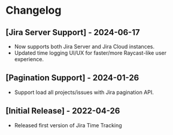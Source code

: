 # Changelog

## [Jira Server Support] - 2024-06-17

- Now supports both Jira Server and Jira Cloud instances.
- Updated time logging UI/UX for faster/more Raycast-like user experience.

## [Pagination Support] - 2024-01-26

- Support load all projects/issues with Jira pagination API.

## [Initial Release] - 2022-04-26

- Released first version of Jira Time Tracking

